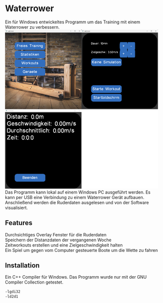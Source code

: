 # Waterrower
Ein für Windows entwickeltes Programm um das Training mit einem Waterrower zu verbessern.<br>
![alt text](https://github.com/xPasquale1/waterrower/blob/main/images/ref.png "Applikation")
<br>
Das Programm kann lokal auf einem Windows PC ausgeführt werden. Es kann per USB eine Verbindung zu einem Waterrower Gerät aufbauen. Anschließend werden die Ruderdaten ausgelesen und von der Software visualisiert.
## Features

Durchsichtiges Overlay Fenster für die Ruderdaten <br>
Speichern der Distanzdaten der vergangenen Woche <br>
Zeitworkouts erstellen und eine Zielgeschwindigkeit halten <br>
Ein Spiel um gegen vom Computer gesteuerte Boote um die Wette zu fahren

## Installation

Ein C++ Compiler für Windows. Das Programm wurde nur mit der GNU Compiler Collection getestet.
```
-lgdi32
-ld2d1
```
